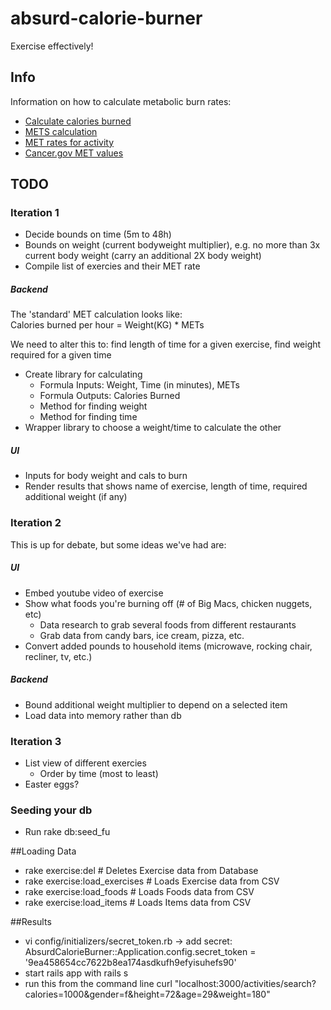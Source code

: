 absurd-calorie-burner
=====================

Exercise effectively!

Info
----

Information on how to calculate metabolic burn rates:  
* [Calculate calories burned](http://www.livestrong.com/article/18303-calculate-calories-burned/)
* [METS calculation](http://www.my-calorie-counter.com/mets_calculation.asp)
* [MET rates for activity](https://sites.google.com/site/compendiumofphysicalactivities/home)
* [Cancer.gov MET values](http://appliedresearch.cancer.gov/atus-met/met.php)

TODO
----

### Iteration 1

* Decide bounds on time (5m to 48h)
* Bounds on weight (current bodyweight multiplier), e.g. no more than 3x current body weight (carry an additional 2X body weight)
* Compile list of exercies and their MET rate

##### Backend
The 'standard' MET calculation looks like:  
      Calories burned per hour = Weight(KG) * METs

We need to alter this to: find length of time for a given exercise, find weight required for a given time

* Create library for calculating
  * Formula Inputs: Weight, Time (in minutes), METs
  * Formula Outputs: Calories Burned
  * Method for finding weight
  * Method for finding time
* Wrapper library to choose a weight/time to calculate the other

##### UI
* Inputs for body weight and cals to burn
* Render results that shows name of exercise, length of time, required additional weight (if any)


### Iteration 2
This is up for debate, but some ideas we've had are:

##### UI
* Embed youtube video of exercise
* Show what foods you're burning off (# of Big Macs, chicken nuggets, etc)
  * Data research to grab several foods from different restaurants
  * Grab data from candy bars, ice cream, pizza, etc.
* Convert added pounds to household items (microwave, rocking chair, recliner, tv, etc.)

##### Backend
* Bound additional weight multiplier to depend on a selected item
* Load data into memory rather than db

### Iteration 3
* List view of different exercies
  * Order by time (most to least)
* Easter eggs?

### Seeding your db
* Run rake db:seed_fu

##Loading Data
* rake exercise:del             # Deletes Exercise data from Database
* rake exercise:load_exercises  # Loads Exercise data from CSV
* rake exercise:load_foods      # Loads Foods data from CSV
* rake exercise:load_items      # Loads Items data from CSV

##Results
* vi config/initializers/secret_token.rb -> add secret: AbsurdCalorieBurner::Application.config.secret_token = '9ea458654cc7622b8ea174asdkufh9efyisuhefs90'
* start rails app with rails s
* run this from the command line curl "localhost:3000/activities/search?calories=1000&gender=f&height=72&age=29&weight=180"
